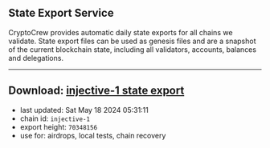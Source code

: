 ## State Export Service
CryptoCrew provides automatic daily state exports for all chains we validate. State export files can be used as genesis files and are a snapshot of the current blockchain state, including all validators, accounts, balances and delegations.

---
**Download: [injective-1 state export](https://dl-eu2.ccvalidators.com/SERVICE/injective/injective-1_export_70348156.json)**
---

- last updated: Sat May 18 2024 05:31:11
- chain id: `injective-1`
- export height: `70348156`
- use for: airdrops, local tests, chain recovery
